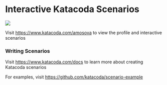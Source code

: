 # Interactive Katacoda Scenarios

[![](http://shields.katacoda.com/katacoda/amosova/count.svg)](https://www.katacoda.com/amosova "Get your profile on Katacoda.com")

Visit https://www.katacoda.com/amosova to view the profile and interactive scenarios

### Writing Scenarios
Visit https://www.katacoda.com/docs to learn more about creating Katacoda scenarios

For examples, visit https://github.com/katacoda/scenario-example
